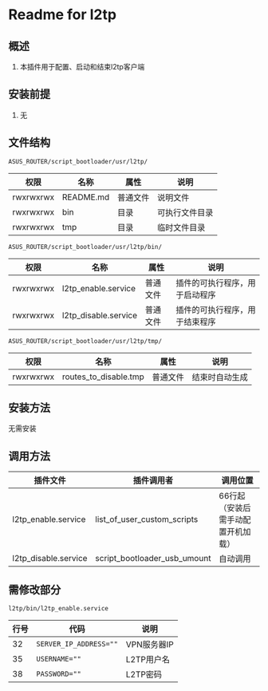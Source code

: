 # Readme for l2tp

## 概述

1. 本插件用于配置、启动和结束l2tp客户端

## 安装前提

1. 无

## 文件结构

`ASUS_ROUTER/script_bootloader/usr/l2tp/`

| 权限      | 名称      | 属性     | 说明             |
| --------- | --------- | -------- | ---------------- |
| rwxrwxrwx | README.md | 普通文件 | 说明文件         |
| rwxrwxrwx | bin       | 目录     | 可执行文件目录   |
| rwxrwxrwx | tmp       | 目录     | 临时文件目录 |

`ASUS_ROUTER/script_bootloader/usr/l2tp/bin/`

| 权限      | 名称                 | 属性     | 说明                                                         |
| --------- | -------------------- | -------- | ------------------------------------------------------------ |
| rwxrwxrwx | l2tp_enable.service  | 普通文件 | 插件的可执行程序，用于启动程序                               |
| rwxrwxrwx | l2tp_disable.service | 普通文件 | 插件的可执行程序，用于结束程序                               |

`ASUS_ROUTER/script_bootloader/usr/l2tp/tmp/`

| 权限      | 名称         | 属性     | 说明                       |
| --------- | ------------ | -------- | -------------------------- |
| rwxrwxrwx | routes_to_disable.tmp | 普通文件 | 结束时自动生成 |

## 安装方法

无需安装

## 调用方法

| 插件文件                          | 插件调用者                   | 调用位置  |
| --------------------------------- | ---------------------------- | --------- |
| l2tp_enable.service | list_of_user_custom_scripts  | 66行起（安装后需手动配置开机加载） |
| l2tp_disable.service | script_bootloader_usb_umount | 自动调用 |

## 需修改部分

`l2tp/bin/l2tp_enable.service`

| 行号 | 代码                         | 说明                   |
| ---- | ---------------------------- | ---------------------- |
| 32   | `SERVER_IP_ADDRESS=""`  | VPN服务器IP        |
| 35   | `USERNAME=""`           | L2TP用户名               |
| 38   | `PASSWORD=""`           | L2TP密码               |